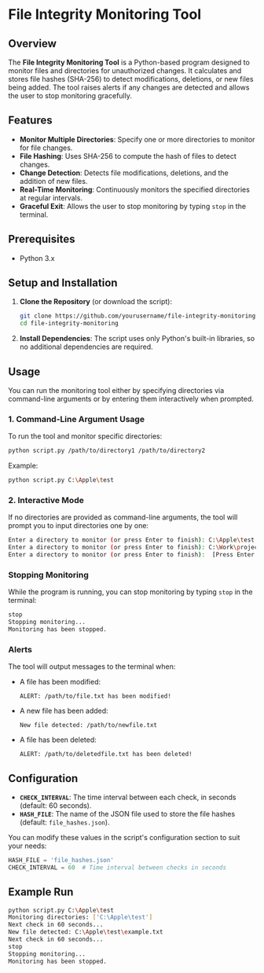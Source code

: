 # File Integrity Monitoring Tool

## Overview
The **File Integrity Monitoring Tool** is a Python-based program designed to monitor files and directories for unauthorized changes. It calculates and stores file hashes (SHA-256) to detect modifications, deletions, or new files being added. The tool raises alerts if any changes are detected and allows the user to stop monitoring gracefully.

## Features
- **Monitor Multiple Directories**: Specify one or more directories to monitor for file changes.
- **File Hashing**: Uses SHA-256 to compute the hash of files to detect changes.
- **Change Detection**: Detects file modifications, deletions, and the addition of new files.
- **Real-Time Monitoring**: Continuously monitors the specified directories at regular intervals.
- **Graceful Exit**: Allows the user to stop monitoring by typing `stop` in the terminal.

## Prerequisites
- Python 3.x

## Setup and Installation

1. **Clone the Repository** (or download the script):
   ```bash
   git clone https://github.com/yourusername/file-integrity-monitoring.git
   cd file-integrity-monitoring
   ```

2. **Install Dependencies**: 
   The script uses only Python's built-in libraries, so no additional dependencies are required.

## Usage

You can run the monitoring tool either by specifying directories via command-line arguments or by entering them interactively when prompted.

### 1. Command-Line Argument Usage

To run the tool and monitor specific directories:
```bash
python script.py /path/to/directory1 /path/to/directory2
```
Example:
```bash
python script.py C:\Apple\test
```

### 2. Interactive Mode

If no directories are provided as command-line arguments, the tool will prompt you to input directories one by one:
```bash
Enter a directory to monitor (or press Enter to finish): C:\Apple\test
Enter a directory to monitor (or press Enter to finish): C:\Work\project
Enter a directory to monitor (or press Enter to finish):  [Press Enter to finish]
```

### Stopping Monitoring

While the program is running, you can stop monitoring by typing `stop` in the terminal:
```bash
stop
Stopping monitoring...
Monitoring has been stopped.
```

### Alerts
The tool will output messages to the terminal when:
- A file has been modified:
  ```
  ALERT: /path/to/file.txt has been modified!
  ```
- A new file has been added:
  ```
  New file detected: /path/to/newfile.txt
  ```
- A file has been deleted:
  ```
  ALERT: /path/to/deletedfile.txt has been deleted!
  ```

## Configuration

- **`CHECK_INTERVAL`**: The time interval between each check, in seconds (default: 60 seconds).
- **`HASH_FILE`**: The name of the JSON file used to store the file hashes (default: `file_hashes.json`).

You can modify these values in the script's configuration section to suit your needs:
```python
HASH_FILE = 'file_hashes.json'
CHECK_INTERVAL = 60  # Time interval between checks in seconds
```

## Example Run

```bash
python script.py C:\Apple\test
Monitoring directories: ['C:\Apple\test']
Next check in 60 seconds...
New file detected: C:\Apple\test\example.txt
Next check in 60 seconds...
stop
Stopping monitoring...
Monitoring has been stopped.
```